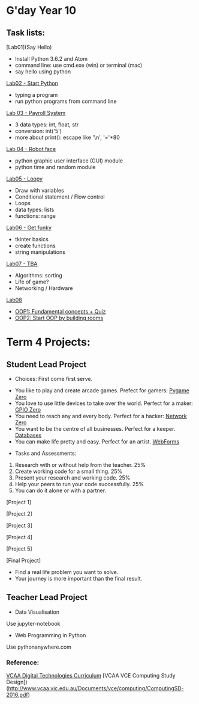 # G'day Year 10

## Task lists:

[Lab01](Say Hello)

* Install Python 3.6.2 and Atom
* command line: use cmd.exe (win) or terminal (mac)
* say hello using python

[Lab02 - Start Python]()
* typing a program
* run python programs from command line 

[Lab 03 - Payroll System](Lab03/no%20pay%20no%20gain.ipynb)

 * 3 data types: int, float, str
 * conversion: int('5')
 * more about print(): escape like '\n', '='*80
  

[Lab 04 - Robot face](Lab04/Three%20Pillars%20and%20GUI.ipynb)

 * python graphic user interface (GUI) module
 * python time and random module


[Lab05 - Loopy](Lab05/loopy.ipynb)
 * Draw with variables
 * Conditional statement / Flow control
 * Loops
 * data types: lists
 * functions: range
 
[Lab06 - Get funky](Lab06/getfunky.ipynb)

 * tkinter basics
 * create functions
 * string manipulations
 
[Lab07 - TBA]()
* Algorithms: sorting
* Life of game?
* Networking / Hardware

[Lab08](Lab08/)
* [OOP1: Fundamental concepts + Quiz](Lab08/OOP1.ipynb)
* [OOP2: Start OOP by building rooms](Lab08/OOP2.ipynb)


# Term 4 Projects:

## Student Lead Project

* Choices: First come first serve.

 - You like to play and create arcade games. Prefect for gamers: [Pygame Zero](https://pygame-zero.readthedocs.io/en/stable/)
 - You love to use little devices to take over the world. Perfect for a maker: [GPIO Zero](https://gpiozero.readthedocs.io/en/stable/)
 - You need to reach any and every body. Perfect for a hacker: [Network Zero](https://github.com/tjguk/networkzero/)
 - You want to be the centre of all businesses. Perfect for a keeper. [Databases](https://groklearning.com/course/intro-sql-1/)
 - You can make life pretty and easy. Perfect for an artist. [WebForms](http://raspberrywebserver.com/cgiscripting/web-forms-with-python.html)


* Tasks and Assessments:
 1. Research with or without help from the teacher. 25%
 1. Create working code for a small thing. 25%
 1. Present your research and working code. 25%
 1. Help your peers to run your code successfully. 25%
 1. You can do it alone or with a partner.


[Project 1]

[Project 2]

[Project 3]

[Project 4]

[Project 5]

[Final Project]
- Find a real life problem you want to solve.
- Your journey is more important than the final result.

## Teacher Lead Project

* Data Visualisation

Use jupyter-notebook

* Web Programming in Python

Use pythonanywhere.com

### Reference:
[VCAA Digital Technologies Curriculum](http://victoriancurriculum.vcaa.vic.edu.au/technologies/digital-technologies/curriculum/f-10?layout=3#level=9-10)
[VCAA VCE Computing Study Design])(http://www.vcaa.vic.edu.au/Documents/vce/computing/ComputingSD-2016.pdf)

